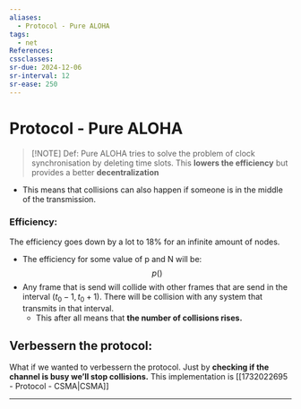 ```yaml
---
aliases:
  - Protocol - Pure ALOHA
tags:
  - net
References: 
cssclasses: 
sr-due: 2024-12-06
sr-interval: 12
sr-ease: 250
---
```

# Protocol - Pure ALOHA

> [!NOTE] Def: 
> Pure ALOHA tries to solve the problem of clock synchronisation by deleting time slots. This **lowers the efficiency** but provides a better **decentralization** 

+ This means that collisions can also happen if someone is in the middle of the transmission. 

### Efficiency: 
The efficiency goes down by a lot to 18% for an infinite amount of nodes.
+ The efficiency for some value of p and N will be: 
  $$
  p()
  $$
+ Any frame that is send will collide with other frames that are send in the interval $(t_0 -1, t_0 + 1)$. There will be collision with any system that transmits in that interval. 
	+ This after all means that **the number of collisions rises.**


## Verbessern the protocol: 
What if we wanted to verbessern the protocol. Just by **checking if the channel is busy we’ll stop collisions.** This implementation is [[1732022695 - Protocol - CSMA|CSMA]]
***